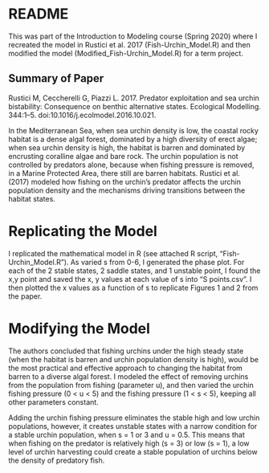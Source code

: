 # README

This was part of the Introduction to Modeling course (Spring 2020) where I recreated the model in Rustici et al. 2017 (Fish-Urchin_Model.R) and then modified the model (Modified_Fish-Urchin_Model.R) for a term project.

## Summary of Paper
Rustici M, Ceccherelli G, Piazzi L. 2017. Predator exploitation and sea urchin bistability: Consequence on benthic alternative states. Ecological Modelling. 344:1–5. doi:10.1016/j.ecolmodel.2016.10.021.

In the Mediterranean Sea, when sea urchin density is low, the coastal rocky habitat is a dense algal forest, dominated by a high diversity of erect algae; when sea urchin density is high, the habitat is barren and dominated by encrusting coralline algae and bare rock. The urchin population is not controlled by predators alone, because when fishing pressure is removed, in a Marine Protected Area, there still are barren habitats. Rustici et al. (2017) modeled how fishing on the urchin’s predator affects the urchin population density and the mechanisms driving transitions between the habitat states. 

# Replicating the Model
I replicated the mathematical model in R (see attached R script, “Fish-Urchin_Model.R”). As varied s from 0-6, I generated the phase plot. For each of the 2 stable states, 2 saddle states, and 1 unstable point, I found the x,y point and saved the x, y values at each value of s into “S points.csv”. I then plotted the x values as a function of s to replicate Figures 1 and 2 from the paper.

# Modifying the Model
The authors concluded that fishing urchins under the high steady state (when the habitat is barren and urchin population density is high), would be the most practical and effective approach to changing the habitat from barren to a diverse algal forest. I modeled the effect of removing urchins from the population from fishing (parameter u), and then varied the urchin fishing pressure (0 < u < 5) and the fishing pressure (1 < s < 5), keeping all other parameters constant. 

Adding the urchin fishing pressure eliminates the stable high and low urchin populations, however, it creates unstable states with a narrow condition for a stable urchin population, when s = 1 or 3 and u = 0.5. This means that when fishing on the predator is relatively high (s = 3) or low (s = 1), a low level of urchin harvesting could create a stable population of urchins below the density of predatory fish. 
